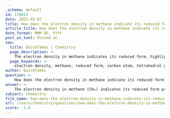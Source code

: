 ```yaml
---
_schema: default
id: 170813
date: 2025-02-07
title: How does the electron density in methane indicate its reduced form?
article_title: How does the electron density in methane indicate its reduced form?
date_format: MMM DD, YYYY
post_on_text: Posted on
seo:
  title: QuickTakes | Chemistry
  page_description: >-
    The electron density in methane indicates its reduced form, highlighting the characteristics of carbon in bonding and oxidation states.
  page_keywords: >-
    electron density, methane, reduced form, carbon atom, tetrahedral geometry, electronegativity, oxidation and reduction, carbon dioxide, biochemical processes, chemical reactivity
author: QuickTakes
question: >-
    How does the electron density in methane indicate its reduced form?
answer: >-
    The electron density in methane (CH₄) indicates its reduced form primarily due to the arrangement of electrons around the carbon atom. In methane, the carbon atom is bonded to four hydrogen atoms, and it has a tetrahedral geometry. The carbon atom, being more electronegative than hydrogen, attracts the shared electrons in the C-H bonds towards itself, resulting in a higher electron density around the carbon atom compared to the hydrogen atoms.\n\nThis higher electron density signifies that the carbon atom in methane has a slight excess of electrons, which is characteristic of a reduced state. In the context of oxidation and reduction, the carbon atom in methane is considered to be in its most reduced form because it has not lost any electrons to other atoms or molecules. As the carbon undergoes oxidation, such as in the conversion of methane to carbon dioxide (CO₂), it progressively loses electrons, leading to a decrease in electron density around the carbon atom.\n\nTo summarize, the electron density in methane indicates its reduced form because the carbon atom retains a significant number of electrons, making it less oxidized compared to other carbon compounds, such as alcohols or carbon dioxide, where the carbon atom has lost electrons and thus has a lower electron density. This relationship between electron density and oxidation state is crucial for understanding the reactivity and behavior of carbon-containing compounds in biochemical processes.
subject: Chemistry
file_name: how-does-the-electron-density-in-methane-indicate-its-reduced-form.md
url: /learn/chemistry/questions/how-does-the-electron-density-in-methane-indicate-its-reduced-form
score: -1.0
---
```


&nbsp;